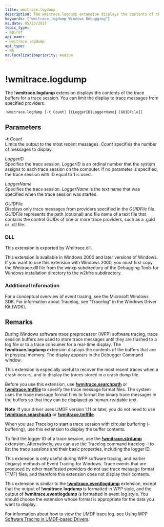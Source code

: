 ```yaml
---
title: wmitrace.logdump
description: The wmitrace.logdump extension displays the contents of the trace buffers for a trace session. You can limit the display to trace messages from specified providers.
keywords: ["wmitrace.logdump Windows Debugging"]
ms.date: 05/23/2017
topic_type:
- apiref
api_name:
- wmitrace.logdump
api_type:
- NA
ms.localizationpriority: medium
---
```


# !wmitrace.logdump


The **!wmitrace.logdump** extension displays the contents of the trace buffers for a trace session. You can limit the display to trace messages from specified providers.

```dbgcmd
!wmitrace.logdump [-t Count] [{LoggerID|LoggerName} [GUIDFile]] 
```

## <span id="ddk__wmitrace_logdump_dbg"></span><span id="DDK__WMITRACE_LOGDUMP_DBG"></span>Parameters


<span id="_______-t_______Count______"></span><span id="_______-t_______count______"></span><span id="_______-T_______COUNT______"></span> **-t** *Count*   
Limits the output to the most recent messages. *Count* specifies the number of messages to display.

<span id="_______LoggerID______"></span><span id="_______loggerid______"></span><span id="_______LOGGERID______"></span> *LoggerID*   
Specifies the trace session. *LoggerID* is an ordinal number that the system assigns to each trace session on the computer. If no parameter is specified, the trace session with ID equal to 1 is used.

<span id="_______LoggerName______"></span><span id="_______loggername______"></span><span id="_______LOGGERNAME______"></span> *LoggerName*   
Specifies the trace session. *LoggerName* is the text name that was specified when the trace session was started.

<span id="_______GUIDFile______"></span><span id="_______guidfile______"></span><span id="_______GUIDFILE______"></span> *GUIDFile*   
Displays only trace messages from providers specified in the *GUIDFile* file. *GUIDFile* represents the path (optional) and file name of a text file that contains the control GUIDs of one or more trace providers, such as a .guid or .ctl file.

### <span id="DLL"></span><span id="dll"></span>DLL

This extension is exported by Wmitrace.dll.

This extension is available in Windows 2000 and later versions of Windows. If you want to use this extension with Windows 2000, you must first copy the Wmitrace.dll file from the winxp subdirectory of the Debugging Tools for Windows installation directory to the w2kfre subdirectory.

### <span id="Additional_Information"></span><span id="additional_information"></span><span id="ADDITIONAL_INFORMATION"></span>Additional Information

For a conceptual overview of event tracing, see the Microsoft Windows SDK. For information about Tracelog, see "Tracelog" in the Windows Driver Kit (WDK).

Remarks
-------

During Windows software trace preprocessor (WPP) software tracing, trace session buffers are used to store trace messages until they are flushed to a log file or to a trace consumer for a real-time display. The **!wmitrace.logdump** extension displays the contents of the buffers that are in physical memory. The display appears in the Debugger Command window.

This extension is especially useful to recover the most recent traces when a crash occurs, and to display the traces stored in a crash dump file.

Before you use this extension, use [**!wmitrace.searchpath**](-wmitrace-searchpath.md) or [**!wmitrace.tmffile**](-wmitrace-tmffile.md) to specify the trace message format files. The system uses the trace message format files to format the binary trace messages in the buffers so that they can be displayed as human-readable text.

**Note**  If your driver uses UMDF version 1.11 or later, you do not need to use [**!wmitrace.searchpath**](-wmitrace-searchpath.md) or [**!wmitrace.tmffile**](-wmitrace-tmffile.md).

 

When you use Tracelog to start a trace session with circular buffering (-buffering), use this extension to display the buffer contents.

To find the logger ID of a trace session, use the [**!wmitrace.strdump**](-wmitrace-strdump.md) extension. Alternatively, you can use the Tracelog command tracelog -l to list the trace sessions and their basic properties, including the logger ID.

This extension is only useful during WPP software tracing, and earlier (legacy) methods of Event Tracing for Windows. Trace events that are produced by other manifested providers do not use trace message format (TMF) files, and therefore this extension does not display their contents.

This extension is similar to the [**!wmitrace.eventlogdump**](-wmitrace-eventlogdump.md) extension, except that the output of **!wmitrace.logdump** is formatted in WPP style, and the output of **!wmitrace.eventlogdump** is formatted in event log style. You should choose the extension whose format is appropriate for the data you want to display.

For information about how to view the UMDF trace log, see [Using WPP Software Tracing in UMDF-based Drivers](../wdf/using-wpp-software-tracing-in-umdf-drivers.md#viewing-the-umdf-trace-log).

 

